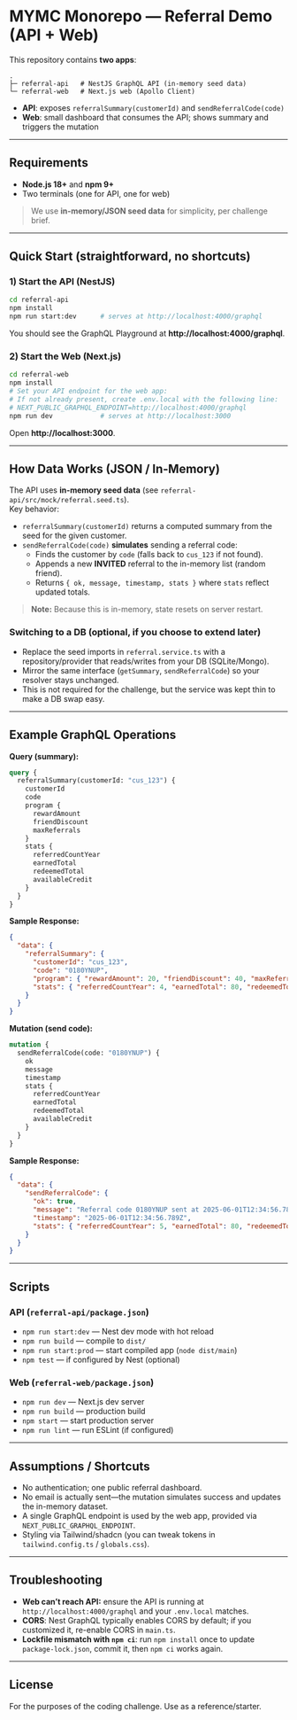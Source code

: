 
# MYMC Monorepo — Referral Demo (API + Web)

This repository contains **two apps**:

```
.
├─ referral-api   # NestJS GraphQL API (in-memory seed data)
└─ referral-web   # Next.js web (Apollo Client)
```

- **API**: exposes `referralSummary(customerId)` and `sendReferralCode(code)`
- **Web**: small dashboard that consumes the API; shows summary and triggers the mutation

---

## Requirements

- **Node.js 18+** and **npm 9+**
- Two terminals (one for API, one for web)

> We use **in-memory/JSON seed data** for simplicity, per challenge brief.

---

## Quick Start (straightforward, no shortcuts)

### 1) Start the API (NestJS)

```bash
cd referral-api
npm install
npm run start:dev      # serves at http://localhost:4000/graphql
```

You should see the GraphQL Playground at **http://localhost:4000/graphql**.

### 2) Start the Web (Next.js)

```bash
cd referral-web
npm install
# Set your API endpoint for the web app:
# If not already present, create .env.local with the following line:
# NEXT_PUBLIC_GRAPHQL_ENDPOINT=http://localhost:4000/graphql
npm run dev            # serves at http://localhost:3000
```

Open **http://localhost:3000**.

---

## How Data Works (JSON / In‑Memory)

The API uses **in-memory seed data** (see `referral-api/src/mock/referral.seed.ts`).  
Key behavior:

- `referralSummary(customerId)` returns a computed summary from the seed for the given customer.
- `sendReferralCode(code)` **simulates** sending a referral code:
  - Finds the customer by `code` (falls back to `cus_123` if not found).
  - Appends a new **INVITED** referral to the in-memory list (random friend).
  - Returns `{ ok, message, timestamp, stats }` where `stats` reflect updated totals.

> **Note:** Because this is in-memory, state resets on server restart.

### Switching to a DB (optional, if you choose to extend later)
- Replace the seed imports in `referral.service.ts` with a repository/provider that reads/writes from your DB (SQLite/Mongo).
- Mirror the same interface (`getSummary`, `sendReferralCode`) so your resolver stays unchanged.
- This is not required for the challenge, but the service was kept thin to make a DB swap easy.

---

## Example GraphQL Operations

**Query (summary):**
```graphql
query {
  referralSummary(customerId: "cus_123") {
    customerId
    code
    program {
      rewardAmount
      friendDiscount
      maxReferrals
    }
    stats {
      referredCountYear
      earnedTotal
      redeemedTotal
      availableCredit
    }
  }
}
```

**Sample Response:**
```json
{
  "data": {
    "referralSummary": {
      "customerId": "cus_123",
      "code": "0180YNUP",
      "program": { "rewardAmount": 20, "friendDiscount": 40, "maxReferrals": 25 },
      "stats": { "referredCountYear": 4, "earnedTotal": 80, "redeemedTotal": 40, "availableCredit": 40 }
    }
  }
}
```

**Mutation (send code):**
```graphql
mutation {
  sendReferralCode(code: "0180YNUP") {
    ok
    message
    timestamp
    stats {
      referredCountYear
      earnedTotal
      redeemedTotal
      availableCredit
    }
  }
}
```

**Sample Response:**
```json
{
  "data": {
    "sendReferralCode": {
      "ok": true,
      "message": "Referral code 0180YNUP sent at 2025-06-01T12:34:56.789Z (added john.doe1234@example.com)",
      "timestamp": "2025-06-01T12:34:56.789Z",
      "stats": { "referredCountYear": 5, "earnedTotal": 80, "redeemedTotal": 40, "availableCredit": 40 }
    }
  }
}
```

---

## Scripts

### API (`referral-api/package.json`)
- `npm run start:dev` — Nest dev mode with hot reload  
- `npm run build` — compile to `dist/`  
- `npm run start:prod` — start compiled app (`node dist/main`)  
- `npm test` — if configured by Nest (optional)

### Web (`referral-web/package.json`)
- `npm run dev` — Next.js dev server  
- `npm run build` — production build  
- `npm start` — start production server  
- `npm run lint` — run ESLint (if configured)

---

## Assumptions / Shortcuts

- No authentication; one public referral dashboard.
- No email is actually sent—the mutation simulates success and updates the in-memory dataset.
- A single GraphQL endpoint is used by the web app, provided via `NEXT_PUBLIC_GRAPHQL_ENDPOINT`.
- Styling via Tailwind/shadcn (you can tweak tokens in `tailwind.config.ts` / `globals.css`).

---

## Troubleshooting

- **Web can’t reach API:** ensure the API is running at `http://localhost:4000/graphql` and your `.env.local` matches.
- **CORS**: Nest GraphQL typically enables CORS by default; if you customized it, re-enable CORS in `main.ts`.
- **Lockfile mismatch with `npm ci`**: run `npm install` once to update `package-lock.json`, commit it, then `npm ci` works again.

---

## License

For the purposes of the coding challenge. Use as a reference/starter.
